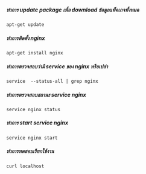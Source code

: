 
##### ทำการ update package เพื่อ download ข้อมูลแพ็คเกจทั้งหมด

    apt-get update

##### ทำการติดตั้ง nginx 

    apt-get install nginx

##### ทำการตรวจสอบว่ามี service ของ nginx หรือเปล่า

    service  --status-all | grep nginx

##### ทำการตรวจสอบสถานะ service nginx 

    service nginx status

##### ทำการ start service nginx

    service nginx start

##### ทำการทดสอบเรียกใช้งาน

    curl localhost
